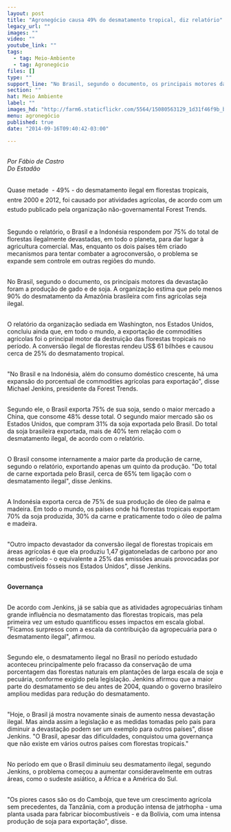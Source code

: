 ```yaml
---
layout: post
title: "Agronegócio causa 49% do desmatamento tropical, diz relatório"
legacy_url: ""
images: ""
video: ""
youtube_link: ""
tags:
  - tag: Meio-Ambiente
  - tag: Agronegócio
files: []
type: ""
support_line: "No Brasil, segundo o documento, os principais motores da devastação foram a produção de gado e de soja."
section: ""
hat: Meio Ambiente
label: ""
images_hd: "http://farm6.staticflickr.com/5564/15080563129_1d31f46f9b_b.jpg"
menu: agronegócio
published: true
date: "2014-09-16T09:40:42-03:00"

---
```

<p><br />
<em>Por&nbsp;F&aacute;bio de Castro<br />
Do Estad&atilde;o</em></p>

<p><br />
<span style="line-height:1.6">Quase metade &nbsp;- 49% - do desmatamento ilegal em florestas tropicais, entre 2000 e 2012, foi causado por atividades agr&iacute;colas, de acordo com um estudo publicado pela organiza&ccedil;&atilde;o n&atilde;o-governamental Forest Trends.&nbsp;</span></p>

<p><br />
Segundo o relat&oacute;rio, o Brasil e a Indon&eacute;sia respondem por 75% do total de florestas ilegalmente devastadas, em todo o planeta, para dar lugar &agrave; agricultura comercial. Mas, enquanto os dois pa&iacute;ses t&ecirc;m criado mecanismos para tentar combater a agroconvers&atilde;o, o problema se expande sem controle em outras regi&otilde;es do mundo.</p>

<p><br />
No Brasil, segundo o documento, os principais motores da devasta&ccedil;&atilde;o foram a produ&ccedil;&atilde;o de gado e de soja. A organiza&ccedil;&atilde;o estima que pelo menos 90% do desmatamento da Amaz&ocirc;nia brasileira com fins agr&iacute;colas seja ilegal.</p>

<p><br />
O relat&oacute;rio da organiza&ccedil;&atilde;o sediada em Washington, nos Estados Unidos, concluiu ainda que, em todo o mundo, a exporta&ccedil;&atilde;o de commodities agr&iacute;colas foi o principal motor da destrui&ccedil;&atilde;o das florestas tropicais no per&iacute;odo. A convers&atilde;o ilegal de florestas rendeu US$ 61 bilh&otilde;es e causou cerca de 25% do desmatamento tropical.</p>

<p><br />
&quot;No Brasil e na Indon&eacute;sia, al&eacute;m do consumo dom&eacute;stico crescente, h&aacute; uma expans&atilde;o do porcentual de commodities agr&iacute;colas para exporta&ccedil;&atilde;o&quot;, disse Michael Jenkins, presidente da Forest Trends.&nbsp;</p>

<p><br />
Segundo ele, o Brasil exporta 75% de sua soja, sendo o maior mercado a China, que consome 48% desse total. O segundo maior mercado s&atilde;o os Estados Unidos, que compram 31% da soja exportada pelo Brasil. Do total da soja brasileira exportada, mais de 40% tem rela&ccedil;&atilde;o com o desmatamento ilegal, de acordo com o relat&oacute;rio.</p>

<p><br />
O Brasil consome internamente a maior parte da produ&ccedil;&atilde;o de carne, segundo o relat&oacute;rio, exportando apenas um quinto da produ&ccedil;&atilde;o. &quot;Do total de carne exportada pelo Brasil, cerca de 65% tem liga&ccedil;&atilde;o com o desmatamento ilegal&quot;, disse Jenkins.</p>

<p><br />
A Indon&eacute;sia exporta cerca de 75% de sua produ&ccedil;&atilde;o de &oacute;leo de palma e madeira. Em todo o mundo, os pa&iacute;ses onde h&aacute; florestas tropicais exportam 70% da soja produzida, 30% da carne e praticamente todo o &oacute;leo de palma e madeira.</p>

<p><br />
&quot;Outro impacto devastador da convers&atilde;o ilegal de florestas tropicais em &aacute;reas agr&iacute;colas &eacute; que ela produziu 1,47 gigatoneladas de carbono por ano nesse per&iacute;odo - o equivalente a 25% das emiss&otilde;es anuais provocadas por combust&iacute;veis f&oacute;sseis nos Estados Unidos&quot;, disse Jenkins.</p>

<p><br />
<strong>Governan&ccedil;a&nbsp;</strong></p>

<p><br />
De acordo com Jenkins, j&aacute; se sabia que as atividades agropecu&aacute;rias tinham grande influ&ecirc;ncia no desmatamento das florestas tropicais, mas pela primeira vez um estudo quantificou esses impactos em escala global. &quot;Ficamos surpresos com a escala da contribui&ccedil;&atilde;o da agropecu&aacute;ria para o desmatamento ilegal&quot;, afirmou.</p>

<p><br />
Segundo ele, o desmatamento ilegal no Brasil no per&iacute;odo estudado aconteceu principalmente pelo fracasso da conserva&ccedil;&atilde;o de uma porcentagem das florestas naturais em planta&ccedil;&otilde;es de larga escala de soja e pecu&aacute;ria, conforme exigido pela legisla&ccedil;&atilde;o. Jenkins afirmou que a maior parte do desmatamento se deu antes de 2004, quando o governo brasileiro ampliou medidas para redu&ccedil;&atilde;o do desmatamento.</p>

<p><br />
&quot;Hoje, o Brasil j&aacute; mostra novamente sinais de aumento nessa devasta&ccedil;&atilde;o ilegal. Mas ainda assim a legisla&ccedil;&atilde;o e as medidas tomadas pelo pa&iacute;s para diminuir a devasta&ccedil;&atilde;o podem ser um exemplo para outros pa&iacute;ses&quot;, disse Jenkins. &quot;O Brasil, apesar das dificuldades, conquistou uma governan&ccedil;a que n&atilde;o existe em v&aacute;rios outros pa&iacute;ses com florestas tropicais.&quot;&nbsp;</p>

<p><br />
No per&iacute;odo em que o Brasil diminuiu seu desmatamento ilegal, segundo Jenkins, o problema come&ccedil;ou a aumentar consideravelmente em outras &aacute;reas, como o sudeste asi&aacute;tico, a &Aacute;frica e a Am&eacute;rica do Sul.&nbsp;</p>

<p><br />
&quot;Os piores casos s&atilde;o os do Camboja, que teve um crescimento agr&iacute;cola sem precedentes, da Tanz&acirc;nia, com a produ&ccedil;&atilde;o intensa de jatrhopha - uma planta usada para fabricar biocombust&iacute;veis - e da Bol&iacute;via, com uma intensa produ&ccedil;&atilde;o de soja para exporta&ccedil;&atilde;o&quot;, disse.</p>
